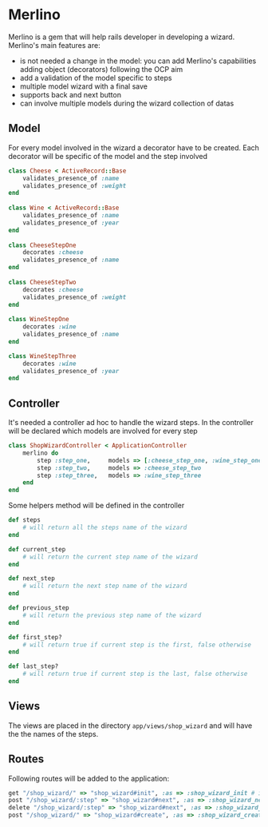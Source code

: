 # Merlino
Merlino is a gem that will help rails developer in developing a wizard. Merlino's main features are:

* is not needed a change in the model: you can add Merlino's capabilities adding object (decorators) following the OCP aim
* add a validation of the model specific to steps
* multiple model wizard with a final save
* supports back and next button
* can involve multiple models during the wizard collection of datas
  
## Model
For every model involved in the wizard a decorator have to be created. Each decorator will be specific of the model and the step involved

```ruby
class Cheese < ActiveRecord::Base
	validates_presence_of :name
	validates_presence_of :weight
end
	
class Wine < ActiveRecord::Base
	validates_presence_of :name
	validates_presence_of :year
end
	
class CheeseStepOne
	decorates :cheese
	validates_presence_of :name
end
	
class CheeseStepTwo
	decorates :cheese
	validates_presence_of :weight
end
	
class WineStepOne
	decorates :wine
	validates_presence_of :name		
end

class WineStepThree
	decorates :wine
	validates_presence_of :year		
end
```

## Controller
It's needed a controller ad hoc to handle the wizard steps. In the controller will be declared which models are involved for every step

```ruby
class ShopWizardController < ApplicationController
	merlino do
		step :step_one,		models => [:cheese_step_one, :wine_step_one]
		step :step_two,		models => :cheese_step_two
		step :step_three,	models => :wine_step_three
	end
end
```

Some helpers method will be defined in the controller 

```ruby
def steps
	# will return all the steps name of the wizard
end

def current_step
	# will return the current step name of the wizard
end

def next_step
	# will return the next step name of the wizard
end

def previous_step
	# will return the previous step name of the wizard
end

def first_step?
	# will return true if current step is the first, false otherwise
end

def last_step?
	# will return true if current step is the last, false otherwise
end
```

## Views
The views are placed in the directory ```app/views/shop_wizard``` and will have the the names of the steps.

## Routes
Following routes will be added to the application:

```ruby
get "/shop_wizard/" => "shop_wizard#init", :as => :shop_wizard_init # initialize session for the wizard 
post "/shop_wizard/:step" => "shop_wizard#next", :as => :shop_wizard_next # goes to the next step
delete "/shop_wizard/:step" => "shop_wizard#next", :as => :shop_wizard_back # goes to the previous step
post "/shop_wizard/" => "shop_wizard#create", :as => :shop_wizard_create # finally create models
```